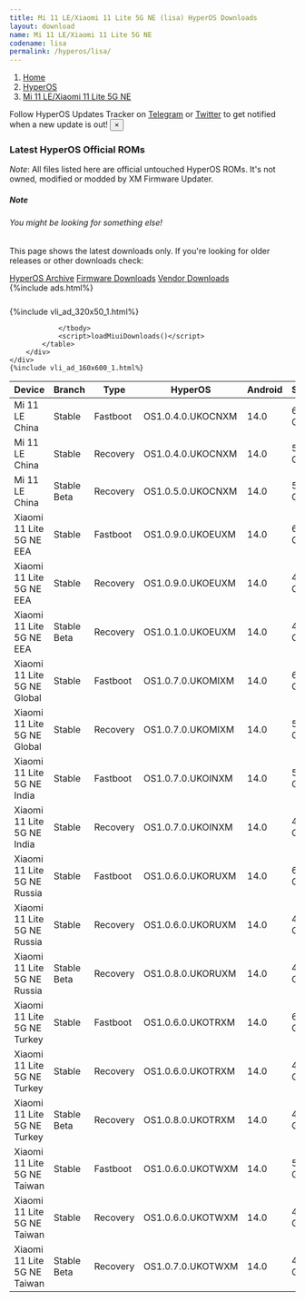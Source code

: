 ```yaml
---
title: Mi 11 LE/Xiaomi 11 Lite 5G NE (lisa) HyperOS Downloads
layout: download
name: Mi 11 LE/Xiaomi 11 Lite 5G NE
codename: lisa
permalink: /hyperos/lisa/
---
```

<nav aria-label="breadcrumb">
    <ol class="breadcrumb">
        <li class="breadcrumb-item"><a href="/">Home</a></li>
        <li class="breadcrumb-item"><a href="/hyperos/">HyperOS</a></li>
        <li class="breadcrumb-item active" aria-current="page"><a href="/hyperos/lisa/">Mi 11 LE/Xiaomi 11 Lite 5G NE</a></li>
    </ol>
</nav>
<div class="alert alert-primary alert-dismissible fade show" role="alert">
    Follow HyperOS Updates Tracker on <a href="https://t.me/MIUIUpdatesTracker" class="alert-link">Telegram</a>
     or <a href="https://twitter.com/MiFwUpdater" class="alert-link">Twitter</a> to get notified when a new update is out!
    <button type="button" class="close" data-dismiss="alert" aria-label="Close">
        <span aria-hidden="true">&times;</span>
    </button>
</div>

### Latest HyperOS Official ROMs
*Note*: All files listed here are official untouched HyperOS ROMs. It's not owned, modified or modded by XM Firmware Updater.
<div class="card">
  <div class="card-body">
    <h5 class="card-title">Note</h5>
    <h6 class="card-subtitle mb-2 text-muted">You might be looking for something else!</h6>
    <p class="card-text">This page shows the latest downloads only.
     If you're looking for older releases or other downloads check:</p>
    <a href="/archive/hyperos/lisa/" class="card-link">HyperOS Archive</a>
    <a href="/firmware/lisa/" class="card-link">Firmware Downloads</a>
    <a href="/vendor/lisa/" class="card-link">Vendor Downloads</a>
  </div>
</div>
{%include ads.html%}
<div class="row justify-content-center">
    <div class="col-10">
        <div class="table-responsive-md" style="margin-top: 25px;">
            {%include vli_ad_320x50_1.html%}
            <table id="miui" class="display dt-responsive nowrap compact table table-striped table-hover table-sm">
                <thead class="thead-dark">
                    <tr>
                        <th data-ref="device">Device</th>
                        <th data-ref="branch">Branch</th>
                        <th data-ref="type">Type</th>
                        <th data-ref="miui">HyperOS</th>
                        <th data-ref="android">Android</th>
                        <th data-ref="size">Size</th>
                        <th data-ref="size">Date</th>
                        <th data-ref="link">Link</th>
                    </tr>
                </thead>
                <tbody>
                <tr><td>Mi 11 LE China</td><td>Stable</td><td>Fastboot</td><td>OS1.0.4.0.UKOCNXM</td><td>14.0</td><td>6.9 GB</td><td>2024-08-07</td><td><a href="/hyperos/lisa/stable/OS1.0.4.0.UKOCNXM/">Download</a></td></tr>
<tr><td>Mi 11 LE China</td><td>Stable</td><td>Recovery</td><td>OS1.0.4.0.UKOCNXM</td><td>14.0</td><td>5.5 GB</td><td>2024-08-19</td><td><a href="/hyperos/lisa/stable/OS1.0.4.0.UKOCNXM/">Download</a></td></tr>
<tr><td>Mi 11 LE China</td><td>Stable Beta</td><td>Recovery</td><td>OS1.0.5.0.UKOCNXM</td><td>14.0</td><td>5.5 GB</td><td>2024-09-24</td><td><a href="/hyperos/lisa/stable beta/OS1.0.5.0.UKOCNXM/">Download</a></td></tr>
<tr><td>Xiaomi 11 Lite 5G NE EEA</td><td>Stable</td><td>Fastboot</td><td>OS1.0.9.0.UKOEUXM</td><td>14.0</td><td>6.3 GB</td><td>2024-09-12</td><td><a href="/hyperos/lisa/stable/OS1.0.9.0.UKOEUXM/">Download</a></td></tr>
<tr><td>Xiaomi 11 Lite 5G NE EEA</td><td>Stable</td><td>Recovery</td><td>OS1.0.9.0.UKOEUXM</td><td>14.0</td><td>4.9 GB</td><td>2024-09-20</td><td><a href="/hyperos/lisa/stable/OS1.0.9.0.UKOEUXM/">Download</a></td></tr>
<tr><td>Xiaomi 11 Lite 5G NE EEA</td><td>Stable Beta</td><td>Recovery</td><td>OS1.0.1.0.UKOEUXM</td><td>14.0</td><td>4.9 GB</td><td>2024-02-29</td><td><a href="/hyperos/lisa/stable beta/OS1.0.1.0.UKOEUXM/">Download</a></td></tr>
<tr><td>Xiaomi 11 Lite 5G NE Global</td><td>Stable</td><td>Fastboot</td><td>OS1.0.7.0.UKOMIXM</td><td>14.0</td><td>6.4 GB</td><td>2024-08-21</td><td><a href="/hyperos/lisa/stable/OS1.0.7.0.UKOMIXM/">Download</a></td></tr>
<tr><td>Xiaomi 11 Lite 5G NE Global</td><td>Stable</td><td>Recovery</td><td>OS1.0.7.0.UKOMIXM</td><td>14.0</td><td>5.0 GB</td><td>2024-09-03</td><td><a href="/hyperos/lisa/stable/OS1.0.7.0.UKOMIXM/">Download</a></td></tr>
<tr><td>Xiaomi 11 Lite 5G NE India</td><td>Stable</td><td>Fastboot</td><td>OS1.0.7.0.UKOINXM</td><td>14.0</td><td>5.7 GB</td><td>2024-08-21</td><td><a href="/hyperos/lisa/stable/OS1.0.7.0.UKOINXM/">Download</a></td></tr>
<tr><td>Xiaomi 11 Lite 5G NE India</td><td>Stable</td><td>Recovery</td><td>OS1.0.7.0.UKOINXM</td><td>14.0</td><td>4.9 GB</td><td>2024-09-03</td><td><a href="/hyperos/lisa/stable/OS1.0.7.0.UKOINXM/">Download</a></td></tr>
<tr><td>Xiaomi 11 Lite 5G NE Russia</td><td>Stable</td><td>Fastboot</td><td>OS1.0.6.0.UKORUXM</td><td>14.0</td><td>6.2 GB</td><td>2024-08-21</td><td><a href="/hyperos/lisa/stable/OS1.0.6.0.UKORUXM/">Download</a></td></tr>
<tr><td>Xiaomi 11 Lite 5G NE Russia</td><td>Stable</td><td>Recovery</td><td>OS1.0.6.0.UKORUXM</td><td>14.0</td><td>4.9 GB</td><td>2024-09-03</td><td><a href="/hyperos/lisa/stable/OS1.0.6.0.UKORUXM/">Download</a></td></tr>
<tr><td>Xiaomi 11 Lite 5G NE Russia</td><td>Stable Beta</td><td>Recovery</td><td>OS1.0.8.0.UKORUXM</td><td>14.0</td><td>4.9 GB</td><td>2024-09-30</td><td><a href="/hyperos/lisa/stable beta/OS1.0.8.0.UKORUXM/">Download</a></td></tr>
<tr><td>Xiaomi 11 Lite 5G NE Turkey</td><td>Stable</td><td>Fastboot</td><td>OS1.0.6.0.UKOTRXM</td><td>14.0</td><td>6.2 GB</td><td>2024-08-22</td><td><a href="/hyperos/lisa/stable/OS1.0.6.0.UKOTRXM/">Download</a></td></tr>
<tr><td>Xiaomi 11 Lite 5G NE Turkey</td><td>Stable</td><td>Recovery</td><td>OS1.0.6.0.UKOTRXM</td><td>14.0</td><td>4.9 GB</td><td>2024-09-03</td><td><a href="/hyperos/lisa/stable/OS1.0.6.0.UKOTRXM/">Download</a></td></tr>
<tr><td>Xiaomi 11 Lite 5G NE Turkey</td><td>Stable Beta</td><td>Recovery</td><td>OS1.0.8.0.UKOTRXM</td><td>14.0</td><td>4.9 GB</td><td>2024-09-30</td><td><a href="/hyperos/lisa/stable beta/OS1.0.8.0.UKOTRXM/">Download</a></td></tr>
<tr><td>Xiaomi 11 Lite 5G NE Taiwan</td><td>Stable</td><td>Fastboot</td><td>OS1.0.6.0.UKOTWXM</td><td>14.0</td><td>5.7 GB</td><td>2024-08-21</td><td><a href="/hyperos/lisa/stable/OS1.0.6.0.UKOTWXM/">Download</a></td></tr>
<tr><td>Xiaomi 11 Lite 5G NE Taiwan</td><td>Stable</td><td>Recovery</td><td>OS1.0.6.0.UKOTWXM</td><td>14.0</td><td>4.8 GB</td><td>2024-09-03</td><td><a href="/hyperos/lisa/stable/OS1.0.6.0.UKOTWXM/">Download</a></td></tr>
<tr><td>Xiaomi 11 Lite 5G NE Taiwan</td><td>Stable Beta</td><td>Recovery</td><td>OS1.0.7.0.UKOTWXM</td><td>14.0</td><td>4.8 GB</td><td>2024-09-30</td><td><a href="/hyperos/lisa/stable beta/OS1.0.7.0.UKOTWXM/">Download</a></td></tr>

                </tbody>
                <script>loadMiuiDownloads()</script>
            </table>
        </div>
    </div>
    {%include vli_ad_160x600_1.html%}
</div>
